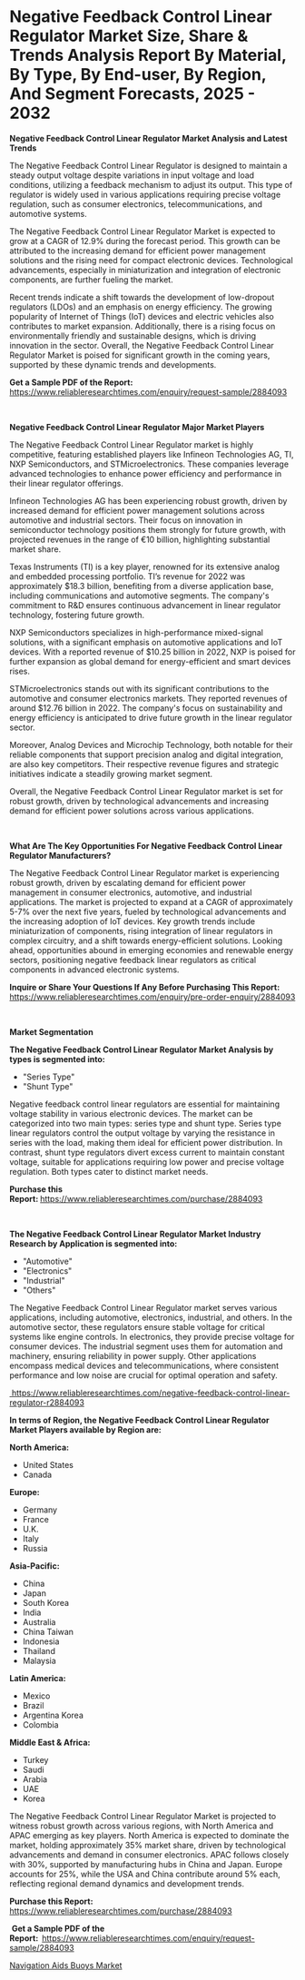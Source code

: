 <p><h1>Negative Feedback Control Linear Regulator Market Size, Share & Trends Analysis Report By Material, By Type, By End-user, By Region, And Segment Forecasts, 2025 - 2032</h1></p><p><strong>Negative Feedback Control Linear Regulator Market Analysis and Latest Trends</strong></p>
<p><p>The Negative Feedback Control Linear Regulator is designed to maintain a steady output voltage despite variations in input voltage and load conditions, utilizing a feedback mechanism to adjust its output. This type of regulator is widely used in various applications requiring precise voltage regulation, such as consumer electronics, telecommunications, and automotive systems.</p><p>The Negative Feedback Control Linear Regulator Market is expected to grow at a CAGR of 12.9% during the forecast period. This growth can be attributed to the increasing demand for efficient power management solutions and the rising need for compact electronic devices. Technological advancements, especially in miniaturization and integration of electronic components, are further fueling the market.</p><p>Recent trends indicate a shift towards the development of low-dropout regulators (LDOs) and an emphasis on energy efficiency. The growing popularity of Internet of Things (IoT) devices and electric vehicles also contributes to market expansion. Additionally, there is a rising focus on environmentally friendly and sustainable designs, which is driving innovation in the sector. Overall, the Negative Feedback Control Linear Regulator Market is poised for significant growth in the coming years, supported by these dynamic trends and developments.</p></p>
<p><strong>Get a Sample PDF of the Report:&nbsp;</strong> <a href="https://www.reliableresearchtimes.com/enquiry/request-sample/2884093?utm_campaign=3297&utm_medium=2&utm_source=Github&utm_content=ia&utm_term=13032025&utm_id=negative-feedback-control-linear-regulator">https://www.reliableresearchtimes.com/enquiry/request-sample/2884093</a></p>
<p>&nbsp;</p>
<p><strong>Negative Feedback Control Linear Regulator Major Market Players</strong></p>
<p><p>The Negative Feedback Control Linear Regulator market is highly competitive, featuring established players like Infineon Technologies AG, TI, NXP Semiconductors, and STMicroelectronics. These companies leverage advanced technologies to enhance power efficiency and performance in their linear regulator offerings.</p><p>Infineon Technologies AG has been experiencing robust growth, driven by increased demand for efficient power management solutions across automotive and industrial sectors. Their focus on innovation in semiconductor technology positions them strongly for future growth, with projected revenues in the range of €10 billion, highlighting substantial market share.</p><p>Texas Instruments (TI) is a key player, renowned for its extensive analog and embedded processing portfolio. TI’s revenue for 2022 was approximately $18.3 billion, benefiting from a diverse application base, including communications and automotive segments. The company's commitment to R&D ensures continuous advancement in linear regulator technology, fostering future growth.</p><p>NXP Semiconductors specializes in high-performance mixed-signal solutions, with a significant emphasis on automotive applications and IoT devices. With a reported revenue of $10.25 billion in 2022, NXP is poised for further expansion as global demand for energy-efficient and smart devices rises.</p><p>STMicroelectronics stands out with its significant contributions to the automotive and consumer electronics markets. They reported revenues of around $12.76 billion in 2022. The company's focus on sustainability and energy efficiency is anticipated to drive future growth in the linear regulator sector.</p><p>Moreover, Analog Devices and Microchip Technology, both notable for their reliable components that support precision analog and digital integration, are also key competitors. Their respective revenue figures and strategic initiatives indicate a steadily growing market segment.</p><p>Overall, the Negative Feedback Control Linear Regulator market is set for robust growth, driven by technological advancements and increasing demand for efficient power solutions across various applications.</p></p>
<p>&nbsp;</p>
<p><strong>What Are The Key Opportunities For Negative Feedback Control Linear Regulator Manufacturers?</strong></p>
<p><p>The Negative Feedback Control Linear Regulator market is experiencing robust growth, driven by escalating demand for efficient power management in consumer electronics, automotive, and industrial applications. The market is projected to expand at a CAGR of approximately 5-7% over the next five years, fueled by technological advancements and the increasing adoption of IoT devices. Key growth trends include miniaturization of components, rising integration of linear regulators in complex circuitry, and a shift towards energy-efficient solutions. Looking ahead, opportunities abound in emerging economies and renewable energy sectors, positioning negative feedback linear regulators as critical components in advanced electronic systems.</p></p>
<p><strong>Inquire or Share Your Questions If Any Before Purchasing This Report:</strong> <a href="https://www.reliableresearchtimes.com/enquiry/pre-order-enquiry/2884093?utm_campaign=3297&utm_medium=2&utm_source=Github&utm_content=ia&utm_term=13032025&utm_id=negative-feedback-control-linear-regulator">https://www.reliableresearchtimes.com/enquiry/pre-order-enquiry/2884093</a></p>
<p>&nbsp;</p>
<p><strong>Market Segmentation</strong></p>
<p><strong>The Negative Feedback Control Linear Regulator Market Analysis by types is segmented into:</strong></p>
<p><ul><li>"Series Type"</li><li>"Shunt Type"</li></ul></p>
<p><p>Negative feedback control linear regulators are essential for maintaining voltage stability in various electronic devices. The market can be categorized into two main types: series type and shunt type. Series type linear regulators control the output voltage by varying the resistance in series with the load, making them ideal for efficient power distribution. In contrast, shunt type regulators divert excess current to maintain constant voltage, suitable for applications requiring low power and precise voltage regulation. Both types cater to distinct market needs.</p></p>
<p><strong>Purchase this Report:&nbsp;</strong><a href="https://www.reliableresearchtimes.com/purchase/2884093?utm_campaign=3297&utm_medium=2&utm_source=Github&utm_content=ia&utm_term=13032025&utm_id=negative-feedback-control-linear-regulator">https://www.reliableresearchtimes.com/purchase/2884093</a></p>
<p>&nbsp;</p>
<p><strong>The Negative Feedback Control Linear Regulator Market Industry Research by Application is segmented into:</strong></p>
<p><ul><li>"Automotive"</li><li>"Electronics"</li><li>"Industrial"</li><li>"Others"</li></ul></p>
<p><p>The Negative Feedback Control Linear Regulator market serves various applications, including automotive, electronics, industrial, and others. In the automotive sector, these regulators ensure stable voltage for critical systems like engine controls. In electronics, they provide precise voltage for consumer devices. The industrial segment uses them for automation and machinery, ensuring reliability in power supply. Other applications encompass medical devices and telecommunications, where consistent performance and low noise are crucial for optimal operation and safety.</p></p>
<p><a href="https://www.reliableresearchtimes.com/negative-feedback-control-linear-regulator-r2884093?utm_campaign=3297&utm_medium=2&utm_source=Github&utm_content=ia&utm_term=13032025&utm_id=negative-feedback-control-linear-regulator">&nbsp;https://www.reliableresearchtimes.com/negative-feedback-control-linear-regulator-r2884093</a></p>
<p><strong>In terms of Region, the Negative Feedback Control Linear Regulator Market Players available by Region are:</strong></p>
<p>
    <p> <strong> North America: </strong>
        <ul>
            <li>United States</li>
            <li>Canada</li>
        </ul>
        </p> 
    <p> <strong> Europe: </strong>
        <ul>
            <li>Germany</li>
            <li>France</li>
            <li>U.K.</li>
            <li>Italy</li>
            <li>Russia</li>
        </ul>
        </p> 
    <p> <strong> Asia-Pacific: </strong>
        <ul>
            <li>China</li>
            <li>Japan</li>
            <li>South Korea</li>
            <li>India</li>
            <li>Australia</li>
            <li>China Taiwan</li>
            <li>Indonesia</li>
            <li>Thailand</li>
            <li>Malaysia</li>
        </ul>
        </p> 
    <p> <strong> Latin America: </strong>
        <ul>
            <li>Mexico</li>
            <li>Brazil</li>
            <li>Argentina Korea</li>
            <li>Colombia</li>
        </ul>
        </p> 
    <p> <strong> Middle East & Africa: </strong>
        <ul>
            <li>Turkey</li>
            <li>Saudi</li>
            <li>Arabia</li>
            <li>UAE</li>
            <li>Korea</li>
        </ul>
    </p>
    </p>
<p><p>The Negative Feedback Control Linear Regulator Market is projected to witness robust growth across various regions, with North America and APAC emerging as key players. North America is expected to dominate the market, holding approximately 35% market share, driven by technological advancements and demand in consumer electronics. APAC follows closely with 30%, supported by manufacturing hubs in China and Japan. Europe accounts for 25%, while the USA and China contribute around 5% each, reflecting regional demand dynamics and development trends.</p></p>
<p><strong>Purchase this Report: </strong><a href="https://www.reliableresearchtimes.com/purchase/2884093?utm_campaign=3297&utm_medium=2&utm_source=Github&utm_content=ia&utm_term=13032025&utm_id=negative-feedback-control-linear-regulator">https://www.reliableresearchtimes.com/purchase/2884093</a></p>
<p>&nbsp;<strong>Get a Sample PDF of the Report:&nbsp;&nbsp;</strong><a href="https://www.reliableresearchtimes.com/enquiry/request-sample/2884093?utm_campaign=3297&utm_medium=2&utm_source=Github&utm_content=ia&utm_term=13032025&utm_id=negative-feedback-control-linear-regulator">https://www.reliableresearchtimes.com/enquiry/request-sample/2884093</a></p>
<p><strong></strong></p>
<p><p><a href="https://github.com/shrebasokib/Market-Research-Report-List-1/blob/main/navigation-aids-buoys-market.md?utm_campaign=3297&utm_medium=2&utm_source=Github&utm_content=ia&utm_term=13032025&utm_id=negative-feedback-control-linear-regulator">Navigation Aids Buoys Market</a></p></p>